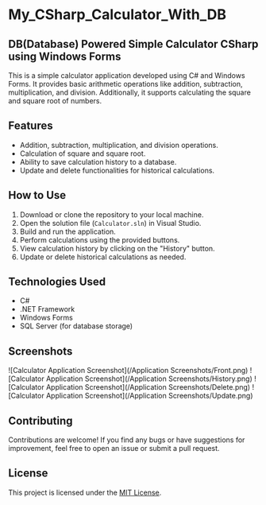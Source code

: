 # My_CSharp_Calculator_With_DB

## DB(Database) Powered Simple Calculator CSharp using Windows Forms

This is a simple calculator application developed using C# and Windows Forms. It provides basic arithmetic operations like addition, subtraction, multiplication, and division. Additionally, it supports calculating the square and square root of numbers.

## Features

- Addition, subtraction, multiplication, and division operations.
- Calculation of square and square root.
- Ability to save calculation history to a database.
- Update and delete functionalities for historical calculations.

## How to Use

1. Download or clone the repository to your local machine.
2. Open the solution file (`Calculator.sln`) in Visual Studio.
3. Build and run the application.
4. Perform calculations using the provided buttons.
5. View calculation history by clicking on the "History" button.
6. Update or delete historical calculations as needed.

## Technologies Used

- C#
- .NET Framework
- Windows Forms
- SQL Server (for database storage)

## Screenshots

![Calculator Application Screenshot](/Application Screenshots/Front.png)
![Calculator Application Screenshot](/Application Screenshots/History.png)
![Calculator Application Screenshot](/Application Screenshots/Delete.png)
![Calculator Application Screenshot](/Application Screenshots/Update.png)

## Contributing

Contributions are welcome! If you find any bugs or have suggestions for improvement, feel free to open an issue or submit a pull request.

## License

This project is licensed under the [MIT License](LICENSE).
